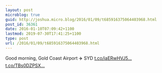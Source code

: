 ```yaml
---
layout: post
microblog: true
guid: http://joshua.micro.blog/2016/01/09/t685916375064403968.html
post_id: 36361
date: 2016-01-10T07:09:42+1100
lastmod: 2019-07-30T17:41:25+1100
type: post
url: /2016/01/09/t685916375064403968.html
---
```

Good morning, Gold Coast Airport ✈️ SYD [t.co/iaERwHVJ5...](https://t.co/iaERwHVJ55) [t.co/TBs0DZPSX...](https://t.co/TBs0DZPSXc)
